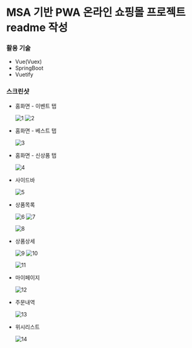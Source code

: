 # MSA 기반 PWA 온라인 쇼핑몰 프로젝트 readme 작성

### 활용 기술
- Vue(Vuex)
- SpringBoot
- Vuetify

### 스크린샷
- 홈화면 - 이벤트 탭

    ![1](https://user-images.githubusercontent.com/23237567/145750468-a082a226-ef91-4526-88b0-06bb58b0ca27.jpg)
    ![2](https://user-images.githubusercontent.com/23237567/145750678-ff7d0a61-4001-46c8-8e9c-90115a6d9ea2.png)
    
- 홈화면 - 베스트 탭
    
    ![3](https://user-images.githubusercontent.com/23237567/145750683-25a410e7-0542-4ad4-8452-29e681cd3b94.png)
    
- 홈화면 - 신상품 탭
    
    ![4](https://user-images.githubusercontent.com/23237567/145750685-ff817589-919b-4af4-8385-aca65cebee25.png)
    
- 사이드바
    
    ![5](https://user-images.githubusercontent.com/23237567/145750692-4453000a-3bcf-4a2d-8149-8a8f3f875ff6.png)
    
- 상품목록
    
    ![6](https://user-images.githubusercontent.com/23237567/145750726-03d01970-92b6-4a4d-b613-fffadfb70a0a.png)
    ![7](https://user-images.githubusercontent.com/23237567/145750730-34791e10-cf1c-457c-b4d7-a5621cc23009.png)

    ![8](https://user-images.githubusercontent.com/23237567/145750731-36c006b2-c3ce-425c-8a52-58cde0e57c4f.png)
    
- 상품상세
    
    ![9](https://user-images.githubusercontent.com/23237567/145750732-0f00bfea-9804-40b2-bc19-41fb5cff39bc.png)
    ![10](https://user-images.githubusercontent.com/23237567/145750733-3addd115-6653-4092-9cca-a13c3c67cb4c.png)
    
    ![11](https://user-images.githubusercontent.com/23237567/145750734-8fdc5ef7-336f-4988-9b01-2a098f73dca1.png)
    
- 마이페이지
    
    ![12](https://user-images.githubusercontent.com/23237567/145750736-7c37b505-97a2-4916-90fb-3a3aaa540da2.png)
    
- 주문내역
    
    ![13](https://user-images.githubusercontent.com/23237567/145750737-585d7cc9-89a8-4734-a27c-94d3af276f15.png)
    
- 위시리스트
    
    ![14](https://user-images.githubusercontent.com/23237567/145750739-0a1003ac-d5db-4db4-938b-8bbc8b487967.png)
